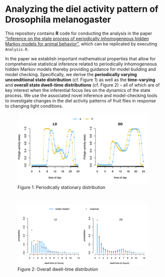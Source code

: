 
# Analyzing the diel activity pattern of Drosophila melanogaster

This repository contains **R** code for conducting the analysis in the
paper [“Inference on the state process of periodically inhomogeneous
hidden Markov models for animal
behavior”](https://arxiv.org/abs/2312.14583), which can be replicated by
executing `Analysis.R`.

In the paper we establish important mathematical properties that allow
for comprehensive statistical inference related to periodically
inhomogeneous hidden Markov models thereby providing guidance for model
building and model checking. Specifically, we derive the **periodically
varying unconditional state distribution** (cf. Figure 1) as well as the
**time-varying** and **overall state dwell-time distributions**
(cf. Figure 2) – all of which are of key interest when the inferential
focus lies on the dynamics of the state process. We use the associated
novel inference and model-checking tools to investigate changes in the
diel activity patterns of fruit flies in response to changing light
conditions.

<figure>
<img src="./figures/p_stationary.png"
alt="Figure 1: Periodically stationary distribution" />
<figcaption aria-hidden="true">Figure 1: Periodically stationary
distribution</figcaption>
</figure>

<br>

<figure>
<img src="./figures/overall_distr.png"
alt="Figure 2: Overall dwell-time distribution" />
<figcaption aria-hidden="true">Figure 2: Overall dwell-time
distribution</figcaption>
</figure>

